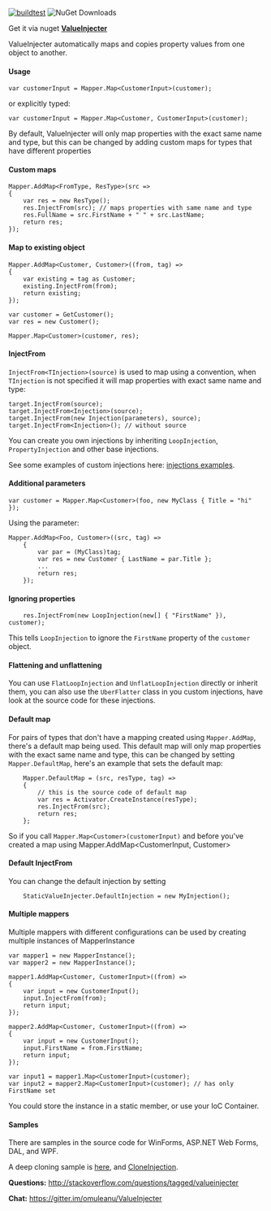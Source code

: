 [![buildtest](https://github.com/omuleanu/ValueInjecter/actions/workflows/buildtest.yml/badge.svg)](https://github.com/omuleanu/ValueInjecter/actions/workflows/buildtest.yml) ![NuGet Downloads](https://img.shields.io/nuget/dt/ValueInjecter)

Get it via nuget **[ValueInjecter](https://www.nuget.org/packages/ValueInjecter/)** 

ValueInjecter automatically maps and copies property values from one object to another.

#### Usage
```
var customerInput = Mapper.Map<CustomerInput>(customer); 
```
or explicitly typed:
```
var customerInput = Mapper.Map<Customer, CustomerInput>(customer); 
```

By default, ValueInjecter will only map properties with the exact same name and type, but this can be changed by adding custom maps for types that have different properties

#### Custom maps 

```
Mapper.AddMap<FromType, ResType>(src =>
{
    var res = new ResType();
    res.InjectFrom(src); // maps properties with same name and type
    res.FullName = src.FirstName + " " + src.LastName;
    return res;
});
```

#### Map to existing object
```
Mapper.AddMap<Customer, Customer>((from, tag) =>
{
    var existing = tag as Customer;
    existing.InjectFrom(from);
    return existing;
});

var customer = GetCustomer();
var res = new Customer();

Mapper.Map<Customer>(customer, res);
```
#### InjectFrom
`InjectFrom<TInjection>(source)` is used to map using a convention, when `TInjection` is not specified it will map properties with exact same name and type:
```
target.InjectFrom(source);
target.InjectFrom<Injection>(source);
target.InjectFrom(new Injection(parameters), source);
target.InjectFrom<Injection>(); // without source
```
You can create you own injections by inheriting `LoopInjection`, `PropertyInjection` and other base injections.

See some examples of custom injections here: [injections examples](https://github.com/omuleanu/ValueInjecter/wiki/custom-injections-examples).

#### Additional parameters
```
var customer = Mapper.Map<Customer>(foo, new MyClass { Title = "hi" });
```
Using the parameter:
```
Mapper.AddMap<Foo, Customer>((src, tag) =>
    {
        var par = (MyClass)tag;
        var res = new Customer { LastName = par.Title };
        ...
        return res;
    });
```

#### Ignoring properties
```
    res.InjectFrom(new LoopInjection(new[] { "FirstName" }), customer); 
```
This tells `LoopInjection` to ignore the `FirstName` property of the `customer` object.

#### Flattening and unflattening
You can use `FlatLoopInjection` and `UnflatLoopInjection` directly or inherit them, you can also use the `UberFlatter` class in you custom injections, have look at the source code for these injections.

#### Default map
For pairs of types that don't have a mapping created using `Mapper.AddMap`, there's a default map being used.
This default map will only map properties with the exact same name and type, this can be changed by setting `Mapper.DefaultMap`, here's an example that sets the default map:

```
    Mapper.DefaultMap = (src, resType, tag) =>
    {
        // this is the source code of default map 
        var res = Activator.CreateInstance(resType);
        res.InjectFrom(src);
        return res;
    };
```
So if you call `Mapper.Map<Customer>(customerInput)` and before you've created a map using Mapper.AddMap<CustomerInput, Customer>

#### Default InjectFrom
You can change the default injection by setting 
```
    StaticValueInjecter.DefaultInjection = new MyInjection();
```
    
#### Multiple mappers
Multiple mappers with different configurations can be used by creating multiple instances of MapperInstance
```
var mapper1 = new MapperInstance();
var mapper2 = new MapperInstance();

mapper1.AddMap<Customer, CustomerInput>((from) =>
{
    var input = new CustomerInput();
    input.InjectFrom(from);
    return input;
});

mapper2.AddMap<Customer, CustomerInput>((from) =>
{
    var input = new CustomerInput();
    input.FirstName = from.FirstName;
    return input;
});

var input1 = mapper1.Map<CustomerInput>(customer);
var input2 = mapper2.Map<CustomerInput>(customer); // has only FirstName set
```
You could store the instance in a static member, or use your IoC Container.

#### Samples
There are samples in the source code for WinForms, ASP.NET Web Forms, DAL, and WPF.

A deep cloning sample is [here](https://github.com/omuleanu/ValueInjecter/blob/dae7956439cac8516979fe254a520a1942c5cdeb/Tests/Cloning.cs), and [CloneInjection](https://github.com/omuleanu/ValueInjecter/blob/master/Tests/Injections/CloneInjection.cs).

**Questions:** http://stackoverflow.com/questions/tagged/valueinjecter

**Chat:** https://gitter.im/omuleanu/ValueInjecter
